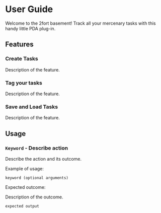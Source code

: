 # User Guide

Welcome to the 2fort basement! Track all your mercenary tasks with this handy little PDA plug-in.

## Features 

### Create Tasks

Description of the feature.

### Tag your tasks

Description of the feature.

### Save and Load Tasks

Description of the feature.


## Usage

### `Keyword` - Describe action

Describe the action and its outcome.

Example of usage: 

`keyword (optional arguments)`

Expected outcome:

Description of the outcome.

```
expected output
```
